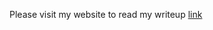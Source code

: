 Please visit my website to read my writeup [link](https://soolidsnake.github.io/2018/10/02/flare-on5-chall11.html)